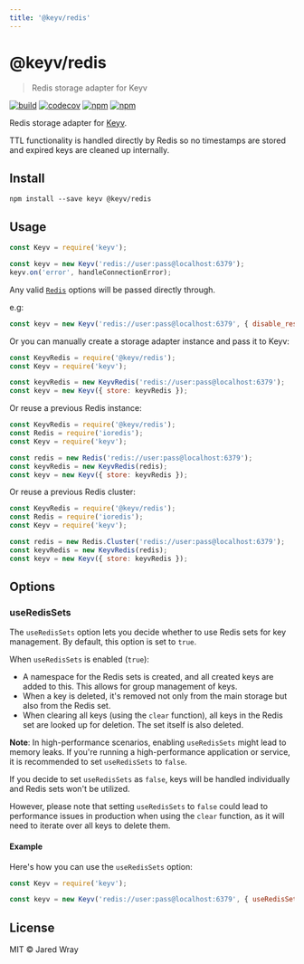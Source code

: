 ```yaml
---
title: '@keyv/redis'
---
```


# @keyv/redis 

> Redis storage adapter for Keyv

[![build](https://github.com/jaredwray/keyv/actions/workflows/tests.yaml/badge.svg)](https://github.com/jaredwray/keyv/actions/workflows/tests.yaml)
[![codecov](https://codecov.io/gh/jaredwray/keyv/branch/main/graph/badge.svg?token=bRzR3RyOXZ)](https://codecov.io/gh/jaredwray/keyv)
[![npm](https://img.shields.io/npm/v/@keyv/redis.svg)](https://www.npmjs.com/package/@keyv/redis)
[![npm](https://img.shields.io/npm/dm/@keyv/redis)](https://npmjs.com/package/@keyv/redis)

Redis storage adapter for [Keyv](https://github.com/jaredwray/keyv).

TTL functionality is handled directly by Redis so no timestamps are stored and expired keys are cleaned up internally.

## Install

```shell
npm install --save keyv @keyv/redis
```

## Usage

```js
const Keyv = require('keyv');

const keyv = new Keyv('redis://user:pass@localhost:6379');
keyv.on('error', handleConnectionError);
```

Any valid [`Redis`](https://github.com/luin/ioredis#connect-to-redis) options will be passed directly through.

e.g:

```js
const keyv = new Keyv('redis://user:pass@localhost:6379', { disable_resubscribing: true });
```

Or you can manually create a storage adapter instance and pass it to Keyv:

```js
const KeyvRedis = require('@keyv/redis');
const Keyv = require('keyv');

const keyvRedis = new KeyvRedis('redis://user:pass@localhost:6379');
const keyv = new Keyv({ store: keyvRedis });
```

Or reuse a previous Redis instance:

```js
const KeyvRedis = require('@keyv/redis');
const Redis = require('ioredis');
const Keyv = require('keyv');

const redis = new Redis('redis://user:pass@localhost:6379');
const keyvRedis = new KeyvRedis(redis);
const keyv = new Keyv({ store: keyvRedis });
```

Or reuse a previous Redis cluster:

```js
const KeyvRedis = require('@keyv/redis');
const Redis = require('ioredis');
const Keyv = require('keyv');

const redis = new Redis.Cluster('redis://user:pass@localhost:6379');
const keyvRedis = new KeyvRedis(redis);
const keyv = new Keyv({ store: keyvRedis });
```
## Options

### useRedisSets

The `useRedisSets` option lets you decide whether to use Redis sets for key management. By default, this option is set to `true`.

When `useRedisSets` is enabled (`true`):

- A namespace for the Redis sets is created, and all created keys are added to this. This allows for group management of keys.
- When a key is deleted, it's removed not only from the main storage but also from the Redis set.
- When clearing all keys (using the `clear` function), all keys in the Redis set are looked up for deletion. The set itself is also deleted.

**Note**: In high-performance scenarios, enabling `useRedisSets` might lead to memory leaks. If you're running a high-performance application or service, it is recommended to set `useRedisSets` to `false`.

If you decide to set `useRedisSets` as `false`, keys will be handled individually and Redis sets won't be utilized.

However, please note that setting `useRedisSets` to `false` could lead to performance issues in production when using the `clear` function, as it will need to iterate over all keys to delete them.

#### Example

Here's how you can use the `useRedisSets` option:

```js
const Keyv = require('keyv');

const keyv = new Keyv('redis://user:pass@localhost:6379', { useRedisSets: false });
```

## License

MIT © Jared Wray
